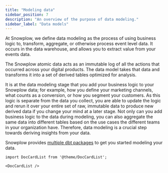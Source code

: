 ```yaml
---
title: "Modeling data"
sidebar_position: 7
description: "An overview of the purpose of data modeling."
sidebar_label: "Data models"
---
```


At Snowplow, we define data modeling as the process of using business logic to, transform, aggregate, or otherwise process event level data. It occurs in the data warehouse, and allows you to extract value from your events data.

The Snowplow atomic data acts as an immutable log of all the actions that occurred across your digital products. The data model takes that data and transforms it into a set of derived tables optimized for analysis.

It is at the data modeling stage that you add your business logic to your Snowplow data; for example, how you define your marketing channels, what counts as a conversion, or how you segment your customers. As this logic is separate from the data you collect, you are able to update the logic and rerun it over your entire set of raw, immutable data to produce new derived data if you change your mind at a later stage. Not only can you add business logic to the data during modeling, you can also aggregate the same data into different tables based on the use cases the different teams in your organization have. Therefore, data modeling is a crucial step towards deriving insights from your data.

Snowplow provides [multiple dbt packages](/docs/modeling-your-data/modeling-your-data-with-dbt/index.md) to get you started modeling your data.


```mdx-code-block
import DocCardList from '@theme/DocCardList';

<DocCardList />
```
